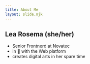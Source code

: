 ```yaml
---
title: About Me
layout: slide.njk
---
```


## Lea Rosema (she/her)

- Senior Frontnerd at Novatec
- in <span role="img" aria-label="love">💖</span> with the Web platform
- creates digital arts in her spare time
